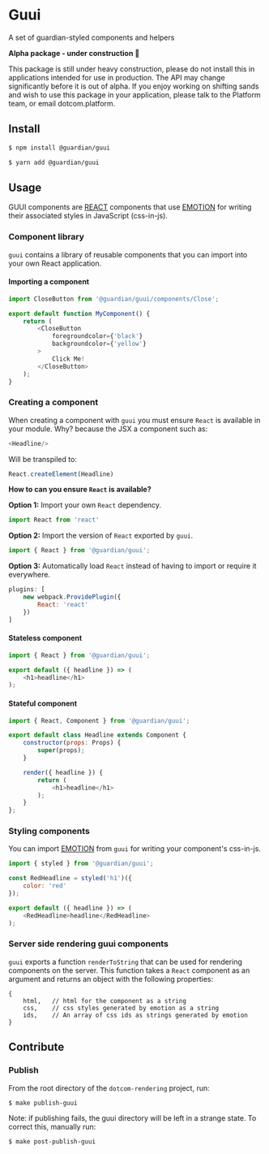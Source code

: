 # Guui

A set of guardian-styled components and helpers

**Alpha package - under construction 🚧**

This package is still under heavy construction, please do not install this in applications intended for
use in production. The API may change significantly before it is out of alpha. If you enjoy working on shifting sands and wish to use this package in your application, please talk to the Platform team, or email dotcom.platform.

## Install

```bash
$ npm install @guardian/guui
```

```bash
$ yarn add @guardian/guui
```

## Usage

GUUI components are [REACT](https://www.google.com) components that use [EMOTION](https://emotion.sh/docs/introduction) for writing their associated styles in JavaScript (css-in-js).

### Component library

`guui` contains a library of reusable components that you can import into your own React application.

#### Importing a component

```js
import CloseButton from '@guardian/guui/components/Close';

export default function MyComponent() {
    return (
        <CloseButton
            foregroundcolor={'black'}
            backgroundcolor={'yellow'}
        >
            Click Me!
        </CloseButton>
    );
}
```

### Creating a component

When creating a component with `guui` you must ensure `React` is available in your module. Why? because the JSX a component such as:

```js
<Headline/>
```

Will be transpiled to:

```js
React.createElement(Headline)
```

**How to can you ensure `React` is available?**

**Option 1:** Import your own `React` dependency.

```js
import React from 'react'
```

**Option 2:** Import the version of `React` exported by `guui`.

```js
import { React } from '@guardian/guui';
```

**Option 3:** Automatically load `React` instead of having to import or require it everywhere.

```js
plugins: [
    new webpack.ProvidePlugin({
        React: 'react'
    })
]
```

#### Stateless component

```js
import { React } from '@guardian/guui';

export default ({ headline }) => (
    <h1>headline</h1>
);
```

#### Stateful component

```js
import { React, Component } from '@guardian/guui';

export default class Headline extends Component {
    constructor(props: Props) {
        super(props);
    }

    render({ headline }) {
        return (
            <h1>headline</h1>
        );
    }
};
```

### Styling components

You can import [EMOTION](https://emotion.sh/docs/introduction) from `guui` for writing your component's css-in-js. 

```js
import { styled } from '@guardian/guui';

const RedHeadline = styled('h1')({
    color: 'red'
});

export default ({ headline }) => (
    <RedHeadline>headline</RedHeadline>
);
```

### Server side rendering guui components

`guui` exports a function `renderToString` that can be used for rendering components on the server. This function takes a `React` component as an argument and returns an object with the following properties:

```js{
{
    html,   // html for the component as a string
    css,    // css styles generated by emotion as a string
    ids,    // An array of css ids as strings generated by emotion
}
```

## Contribute

### Publish

From the root directory of the `dotcom-rendering` project, run:

```bash
$ make publish-guui
```

Note: if publishing fails, the guui directory will be left in a strange state. To correct this,
manually run:

```bash
$ make post-publish-guui
```